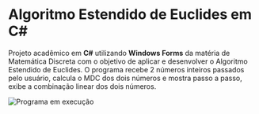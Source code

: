 # Algoritmo Estendido de Euclides em C#

Projeto acadêmico em **C#** utilizando **Windows Forms** da matéria de Matemática Discreta com o objetivo de aplicar e desenvolver o Algoritmo Estendido de Euclides. O programa recebe 2 números inteiros passados pelo usuário, calcula o MDC dos dois números e mostra passo a passo, exibe a combinação linear dos dois números.

![Programa em execução](https://i.imgur.com/CFX1wQH.png)
